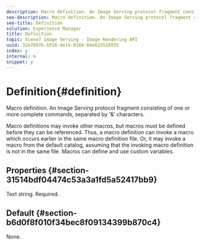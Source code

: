 ```yaml
---
description: Macro definition. An Image Serving protocol fragment consisting of one or more complete commands, separated by '&' characters.
seo-description: Macro definition. An Image Serving protocol fragment consisting of one or more complete commands, separated by '&' characters.
seo-title: Definition
solution: Experience Manager
title: Definition
topic: Scene7 Image Serving - Image Rendering API
uuid: 32e7007b-b516-4e1e-8166-66e615518935
index: y
internal: n
snippet: y
---
```


# Definition{#definition}

Macro definition. An Image Serving protocol fragment consisting of one or more complete commands, separated by '&' characters.

 Macro definitions may invoke other macros, but macros must be defined before they can be referenced. Thus, a macro definition can invoke a macro which occurs earlier in the same macro definition file. Or, it may invoke a macro from the default catalog, assuming that the invoking macro definition is not in the same file. Macros can define and use custom variables.

## Properties {#section-31514bdf04474c53a3a1fd5a52417bb9}

Text string. Required.

## Default {#section-b6d0f8f010f34bec8f09134399b870c4}

None. 
